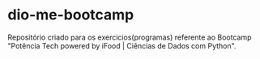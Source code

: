 # dio-me-bootcamp
Repositório criado para os exercicios(programas) referente ao Bootcamp "Potência Tech powered by iFood | Ciências de Dados com Python".
